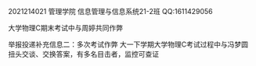2021214021  管理学院    信息管理与信息系统21-2班 QQ:1611429056

大学物理C期末考试中与周婷共同作弊

举报投递补充信息二：多次考试作弊 大一下学期大学物理C考试过程中与冯梦圆扭头交谈、交换答案，有多名目击者，监控可查证

